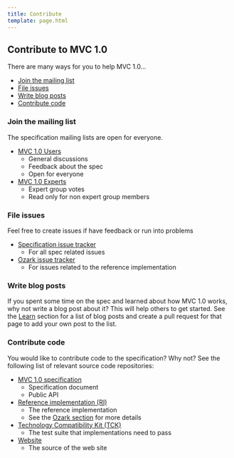 ```yaml
---
title: Contribute
template: page.html
---
```


## Contribute to MVC 1.0

There are many ways for you to help MVC 1.0...

  * [Join the mailing list](#mailing-list)
  * [File issues](#issue-tracker)
  * [Write blog posts](#blog-posts)
  * [Contribute code](#contribute-code)

<a name="mailing-list"></a>
### Join the mailing list

The specification mailing lists are open for everyone. 

  * [MVC 1.0 Users](https://groups.google.com/forum/#!forum/jsr371-users)
    * General discussions
    * Feedback about the spec
    * Open for everyone
  * [MVC 1.0 Experts](https://groups.google.com/forum/#!forum/jsr371-experts)
    * Expert group votes
    * Read only for non expert group members

<a name="issue-tracker"></a>
### File issues

Feel free to create issues if have feedback or run into problems

  * [Specification issue tracker](https://github.com/mvc-spec/mvc-spec/issues)
     * For all spec related issues
  * [Ozark issue tracker](https://github.com/mvc-spec/ozark/issues)
     * For issues related to the reference implementation

<a name="blog-posts"></a>
### Write blog posts

If you spent some time on the spec and learned about how MVC 1.0 works, why not write
a blog post about it? This will help others to get started. See the
[Learn](/learn/) section for a list of blog posts and create a pull request for that
page to add your own post to the list.

<a name="contribute-code"></a>
### Contribute code

You would like to contribute code to the specification? Why not? See the following
list of relevant source code repositories:

  * [MVC 1.0 specification](https://github.com/mvc-spec/mvc-spec)
    * Specification document
    * Public API
  * [Reference implementation (RI)](https://github.com/mvc-spec/ozark)
    * The reference implementation
    * See the [Ozark section](/ozark/) for more details
  * [Technology Compatibility Kit (TCK)](https://github.com/mvc-spec/mvc-tck)
    * The test suite that implementations need to pass
  * [Website](https://github.com/mvc-spec/www.mvc-spec.org)
    * The source of the web site
